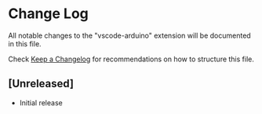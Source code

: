 # Change Log
All notable changes to the "vscode-arduino" extension will be documented in this file.

Check [Keep a Changelog](http://keepachangelog.com/) for recommendations on how to structure this file.

## [Unreleased]
- Initial release